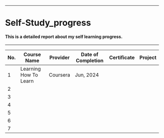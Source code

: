 <hr>
<h1>Self-Study_progress</h1>
<h4>This is a detailed report about my self learning progress.</h4>
<hr>

<table>
  <thead>
    <tr>
      <th>No.</th>
      <th>Course Name</th>
      <th>Provider</th>
      <th>Date of Completion</th>
      <th>Certificate</th>
      <th>Project</th>
    </tr>
  </thead>
  <tbody>
    <tr>
      <td>1</td>
      <td>Learning How To Learn</td>
      <td>Coursera</td>
      <td>Jun, 2024</td>
      <td></td>
      <td>&nbsp;</td>
    </tr>
    <tr>
      <td>2</td>
      <td>&nbsp;</td>
      <td>&nbsp;</td>
      <td>&nbsp;</td>
      <td>&nbsp;</td>
      <td>&nbsp;</td>
    </tr>
    <tr>
      <td>3</td>
      <td>&nbsp;</td>
      <td>&nbsp;</td>
      <td>&nbsp;</td>
      <td>&nbsp;</td>
      <td>&nbsp;</td>
    </tr>
    <tr>
      <td>4</td>
      <td>&nbsp;</td>
      <td>&nbsp;</td>
      <td>&nbsp;</td>
      <td>&nbsp;</td>
      <td>&nbsp;</td>
    </tr>
    <tr>
      <td>5</td>
      <td>&nbsp;</td>
      <td>&nbsp;</td>
      <td>&nbsp;</td>
      <td>&nbsp;</td>
      <td>&nbsp;</td>
    </tr>
    <tr>
      <td>6</td>
      <td>&nbsp;</td>
      <td>&nbsp;</td>
      <td>&nbsp;</td>
      <td>&nbsp;</td>
      <td>&nbsp;</td>
    </tr>
    <tr>
      <td>7</td>
      <td>&nbsp;</td>
      <td>&nbsp;</td>
      <td>&nbsp;</td>
      <td>&nbsp;</td>
      <td>&nbsp;</td>
    </tr>
  </tbody>
</table>
